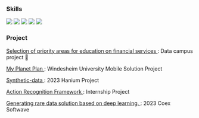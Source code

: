 ### Skills


<img src="https://img.shields.io/badge/PyTorch-EE4C2C?style=for-the-badge&logo=PyTorch&logoColor=white"> <img src="https://img.shields.io/badge/Python-3776AB?style=for-the-badge&logo=Python&logoColor=white">
<img src="https://img.shields.io/badge/mysql-4479A1?style=for-the-badge&logo=mysql&logoColor=white">
<img src="https://img.shields.io/badge/github-181717?style=for-the-badge&logo=github&logoColor=white">
<img src="https://img.shields.io/badge/git-F05032?style=for-the-badge&logo=git&logoColor=white">



### Project
 <a href="https://github.com/byunnn/Priority-areas-for-education-on-financial-services" target="_blank"> Selection of priority areas for education on financial services </a>: Data campus project 🏅

<a href="https://github.com/byunnn/MyPlanetPlan" target="_blank"> My Planet Plan </a>: Windesheim University Mobile Solution Project

<a href="https://github.com/byunnn/Synthetic-data" target="_blank"> Synthetic-data </a>: 2023 Hanium Project

<a href="" target="_blank"> Action Recognition Framework </a>: Internship Project

<a href="" target="_blank"> Generating rare data solution based on deep learning. </a>: 2023 Coex Softwave

<!--
<a href="https://github.com/byunnn/Synthetic-data" target="_blank"> Synthetic-data </a>: Hanium Project
**byunnn/byunnn** is a ✨ _special_ ✨ repository because its `README.md` (this file) appears on your GitHub profile.

![Anurag's GitHub stats](https://github-readme-stats.vercel.app/api?username=byunnn&show_icons=true&theme=radical)

Here are some ideas to get you started:

- 🔭 I’m currently working on ...
- 🌱 I’m currently learning ...
- 👯 I’m looking to collaborate on ...
- 🤔 I’m looking for help with ...
- 💬 Ask me about ...
- 📫 How to reach me: ...
- 😄 Pronouns: ...
- ⚡ Fun fact: ...
-->
